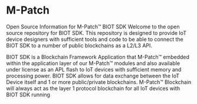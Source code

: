 # M-Patch
Open Source Information for M-Patch™ BIOT SDK
Welcome to the open source repository for BIOT SDK. This repository is designed to provide IoT device designers with sufficient tools and code to be able to connect the BIOT SDK to a number of public blockchains as a L2/L3 API.

BIOT SDK is a Blockchain Framework Application that M-Patch™ embedded within the application layer of our M-Patch™ modules and also available under license as an APL flash to IoT devices with sufficient memory and processing power. 
BIOT SDK allows for data exchange between the IoT Device itself and 1 or more public/private blockchains. 
M-Patch™ Blockchain will always act as the layer 1 protocol blockchain for all IoT devices with BIOT SDK running
